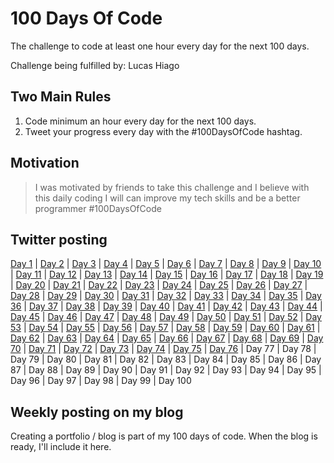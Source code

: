 # 100 Days Of Code

The challenge to code at least one hour every day for the next 100 days.

Challenge being fulfilled by: Lucas Hiago

## Two Main Rules

1. Code minimum an hour every day for the next 100 days.
2. Tweet your progress every day with the #100DaysOfCode hashtag.

## Motivation

> I was motivated by friends to take this challenge and I believe with this daily coding I will can improve my tech skills and be a better programmer #100DaysOfCode

## Twitter posting

[Day 1](https://twitter.com/luchiago/status/1212555208624103425?s=20) | [Day 2](https://twitter.com/luchiago/status/1212868742906073089?s=20) | [Day 3](https://twitter.com/luchiago/status/1213269298325655552?s=20) | [Day 4](https://twitter.com/luchiago/status/1213648118857838599?s=20) | [Day 5](https://twitter.com/luchiago/status/1213946261843390465?s=20) | [Day 6](https://twitter.com/luchiago/status/1214321165336023041?s=20) | [Day 7](https://twitter.com/luchiago/status/1214727125204426752?s=20) | [Day 8](https://twitter.com/luchiago/status/1215050057344593920?s=20) | [Day 9](https://twitter.com/luchiago/status/1215461475688615938?s=20) | [Day 10](https://twitter.com/luchiago/status/1215799635207475201?s=20) | [Day 11](https://twitter.com/luchiago/status/1216206930752032768?s=20) | [Day 12](https://twitter.com/luchiago/status/1216529513263267841?s=20) | [Day 13](https://twitter.com/luchiago/status/1216918221464506369?s=20) | [Day 14](https://twitter.com/luchiago/status/1217279425265459200?s=20) | [Day 15](https://twitter.com/luchiago/status/1217641769258692608?s=20) | [Day 16](https://twitter.com/luchiago/status/1218004853168930818?s=20) | [Day 17](https://twitter.com/luchiago/status/1218353469259755522?s=20) | [Day 18](https://twitter.com/luchiago/status/1218705714958491653?s=20) | [Day 19](https://twitter.com/luchiago/status/1219104279082029056?s=20) | [Day 20](https://twitter.com/luchiago/status/1219448872994529284?s=20) | [Day 21](https://twitter.com/luchiago/status/1219813635138228226?s=20) | [Day 22](https://twitter.com/luchiago/status/1220165775018942469?s=20) | [Day 23](https://twitter.com/luchiago/status/1220518526743646214?s=20) | [Day 24](https://twitter.com/luchiago/status/1220817791927955459?s=20) | [Day 25](https://twitter.com/luchiago/status/1221097617452675075?s=20) | [Day 26](https://twitter.com/luchiago/status/1221611916600184832?s=20) | [Day 27](https://twitter.com/luchiago/status/1221992929029492736?s=20) | [Day 28](https://twitter.com/luchiago/status/1222346752155668482?s=20) | [Day 29](https://twitter.com/luchiago/status/1222713521047252992?s=20) | [Day 30](https://twitter.com/luchiago/status/1223069262740434950?s=20) | [Day 31](https://twitter.com/luchiago/status/1223427758908432387?s=20) | [Day 32](https://twitter.com/luchiago/status/1223795547406065664?s=20) | [Day 33](https://twitter.com/luchiago/status/1224131370194259968?s=20) | [Day 34](https://twitter.com/luchiago/status/1224523773535313920?s=20) | [Day 35](https://twitter.com/luchiago/status/1224882511148474375?s=20) | [Day 36](https://twitter.com/luchiago/status/1225242585519861761?s=20) | [Day 37](https://twitter.com/luchiago/status/1225608051425759232?s=20) | [Day 38](https://twitter.com/luchiago/status/1225929115603283973?s=20) | [Day 39](https://twitter.com/luchiago/status/1226607256252403715?s=20) | [Day 40](https://twitter.com/luchiago/status/1227050518893203457?s=20) | [Day 41](https://twitter.com/luchiago/status/1227405780837642243?s=20) | [Day 42](https://twitter.com/luchiago/status/1227763756777844736?s=20) | [Day 43](https://twitter.com/luchiago/status/1228125248492654595?s=20) | [Day 44](https://twitter.com/luchiago/status/1228423313346777089?s=20) | [Day 45](https://twitter.com/luchiago/status/1228850610310656001?s=20) | [Day 46](https://twitter.com/luchiago/status/1229597441328058368?s=20) | [Day 47](https://twitter.com/luchiago/status/1229953348171976704?s=20) | [Day 48](https://twitter.com/luchiago/status/1230232399629471750?s=20) | [Day 49](https://twitter.com/luchiago/status/1230678318376157184?s=20) | [Day 50](https://twitter.com/luchiago/status/1232860798810230787?s=20) | [Day 51](https://twitter.com/luchiago/status/1233221606811586560?s=20) | [Day 52](https://twitter.com/luchiago/status/1233591503508951041?s=20) | [Day 53](https://twitter.com/luchiago/status/1233938233110777859?s=20) | [Day 54](https://twitter.com/luchiago/status/1234303781145382913?s=20) | [Day 55](https://twitter.com/luchiago/status/1234658084716531712?s=20) | [Day 56](https://twitter.com/luchiago/status/1235013240532369410?s=20) | [Day 57](https://twitter.com/luchiago/status/1235396139685462016?s=20) | [Day 58](https://twitter.com/luchiago/status/1235742084398829573?s=20) | [Day 59](https://twitter.com/luchiago/status/1236102515889975296?s=20) | [Day 60](https://twitter.com/luchiago/status/1236474496225288192?s=20) | [Day 61](https://twitter.com/luchiago/status/1236838455000412160?s=20) | [Day 62](https://twitter.com/luchiago/status/1237562766270984192?s=20) | [Day 63](https://twitter.com/luchiago/status/1237563193376952325?s=20) | [Day 64](https://twitter.com/luchiago/status/1237930931224264707?s=20) | [Day 65](https://twitter.com/luchiago/status/1239009987487305728?s=20) | [Day 66](https://twitter.com/luchiago/status/1239010685733998593?s=20) | [Day 67](https://twitter.com/luchiago/status/1239011589749190657?s=20) | [Day 68](https://twitter.com/luchiago/status/1239377894314594304?s=20) | [Day 69](https://twitter.com/luchiago/status/1239891517491331072?s=20) | [Day 70](https://twitter.com/luchiago/status/1240109343061786624?s=20) | [Day 71](https://twitter.com/luchiago/status/1240472156011626497?s=20) | [Day 72](https://twitter.com/luchiago/status/1241190850324987909?s=20) | [Day 73](https://twitter.com/luchiago/status/1241191761743093761?s=20) | [Day 74](https://twitter.com/luchiago/status/1241525642153340928?s=20) | [Day 75](https://twitter.com/luchiago/status/1241826236126629897?s=20) | [Day 76](https://twitter.com/luchiago/status/1242624964714541058?s=20) | Day 77 | Day 78 | Day 79 | Day 80 | Day 81 | Day 82 | Day 83 | Day 84 | Day 85 | Day 86 | Day 87 | Day 88 | Day 89 | Day 90 | Day 91 | Day 92 | Day 93 | Day 94 | Day 95 | Day 96 | Day 97 | Day 98 | Day 99 | Day 100

## Weekly posting on my blog

Creating a portfolio / blog is part of my 100 days of code. When the blog is ready, I'll include it here.
